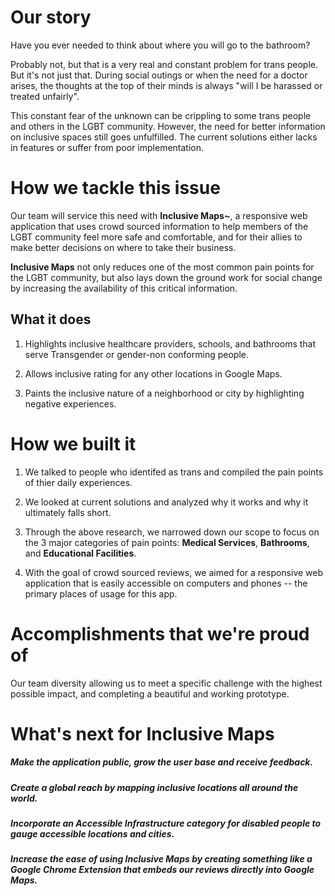 # Our story
Have you ever needed to think about where you will go to the bathroom? 

Probably not, but that is a very real and constant problem for trans people. But it's not just that. During social outings or when the need for a doctor arises, the thoughts at the top of their minds is always "will I be harassed or treated unfairly". 

This constant fear of the unknown can be crippling to some trans people and others in the LGBT community. However, the need for better information on inclusive spaces still goes unfulfilled. The current solutions either lacks in features or suffer from poor implementation.

# How we tackle this issue
Our team will service this need with **Inclusive Maps~**, a responsive web application that uses crowd sourced information to help members of the LGBT community feel more safe and comfortable, and for their allies to make better decisions on where to take their business. 

**Inclusive Maps** not only reduces one of the most common pain points for the LGBT community, but also lays down the ground work for social change by increasing the availability of this critical information. 

## What it does
1) Highlights inclusive healthcare providers, schools, and bathrooms that serve Transgender or gender-non conforming people.

2) Allows inclusive rating for any other locations in Google Maps.

3) Paints the inclusive nature of a neighborhood or city by highlighting negative experiences. 

# How we built it
1) We talked to people who identifed as trans and compiled the pain points of thier daily experiences.

2) We looked at current solutions and analyzed why it works and why it ultimately falls short.

3) Through the above research, we narrowed down our scope to focus on the 3 major categories of pain points: **Medical Services**, **Bathrooms**, and **Educational Facilities**. 

4) With the goal of crowd sourced reviews, we aimed for a responsive web application that is easily accessible on computers and phones -- the primary places of usage for this app.

# Accomplishments that we're proud of
Our team diversity allowing us to meet a specific challenge with the highest possible impact, and completing a beautiful and working prototype. 

# What's next for Inclusive Maps
##### Make the application public, grow the user base and receive feedback.
##### Create a global reach by mapping inclusive locations all around the world.
##### Incorporate an Accessible Infrastructure category for disabled people to gauge accessible locations and cities.
##### Increase the ease of using Inclusive Maps by creating something like a Google Chrome Extension that embeds our reviews directly into Google Maps.

